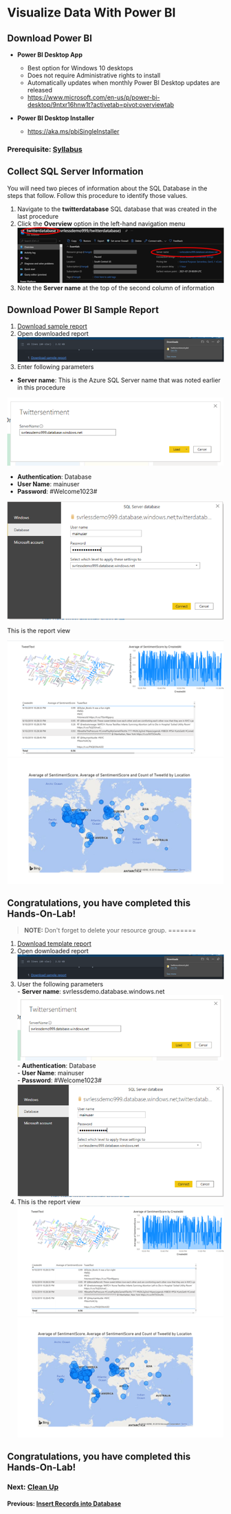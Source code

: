 # Visualize Data With Power BI

## Download Power BI
* **Power BI Desktop App**
   - Best option for Windows 10 desktops 
   - Does not require Administrative rights to install 
   - Automatically updates when monthly Power BI Desktop updates are released
   - https://www.microsoft.com/en-us/p/power-bi-desktop/9ntxr16hnw1t?activetab=pivot:overviewtab
 
* **Power BI Desktop Installer**
  - https://aka.ms/pbiSingleInstaller
  
### Prerequisite: [Syllabus](./readme.md)

## Collect SQL Server Information
You will need two pieces of information about the SQL Database in the steps that follow. Follow this procedure to identify those values.
1. Navigate to the **twitterdatabase** SQL database that was created in the last procedure
1. Click the **Overview** option in the left-hand navigation menu
![Azure SQL Overview](media/99-sql-overview.png)
1. Note the **Server name** at the top of the second column of information

## Download Power BI Sample Report
1. [Download sample report](./deploy/powerbi-template/Twittersentiment.pbit)
1. Open downloaded report   
![](media/open-report.png)
1. Enter following parameters
- **Server name**: This is the Azure SQL Server name that was noted earlier in this procedure

![Enter Server Name](./media/enter-server-name.png)

- **Authentication**: Database
- **User Name**: mainuser
- **Password**: #Welcome1023#

![Enter Credentials](media/45-enter-credentials.png)

   This is the report view

   ![Report View](media/43-report-view.png)
   ![Report Veiw](media/44-report-view1.png)


## Congratulations, you have completed this Hands-On-Lab! 

> **NOTE:** Don't forget to delete your resource group.
=======
1. [Download template report](./deploy/powerbi-template/Twittersentiment.pbit)
1. Open downloaded report   
![](media/open-report.png)
1. User the following parameters
 <br> - **Server name**: svrlessdemo.database.windows.net
 ![](media/enter-server-name.png)
 <br> - **Authentication**: Database
 <br> - **User Name**: mainuser
 <br> - **Password**: #Welcome1023# 
![](media/45-enter-credentials.png)
1. This is the report view
   ![](media/43-report-view.png)
   ![](media/44-report-view1.png)

## Congratulations, you have completed this Hands-On-Lab! 

### Next: [Clean Up](./clean-up.md) ###
#### Previous: [Insert Records into Database](./sql-save-twitter-to-sql.md) ####

